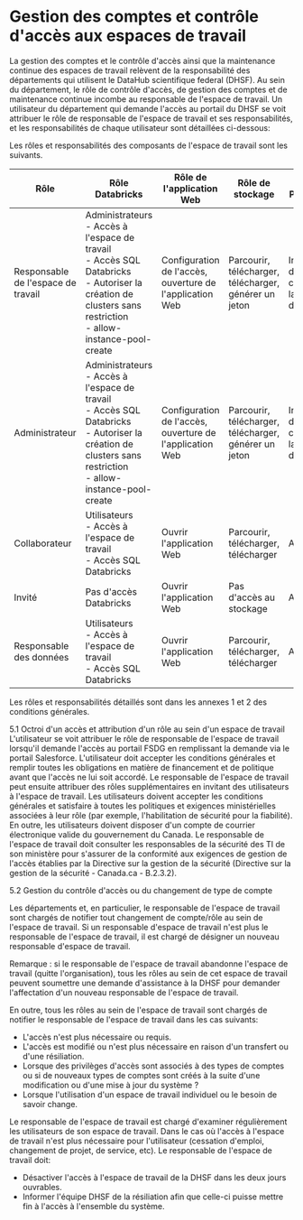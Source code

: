 # Gestion des comptes et contrôle d'accès aux espaces de travail  

La gestion des comptes et le contrôle d'accès ainsi que la maintenance continue des espaces de travail relèvent de la responsabilité des départements qui utilisent le DataHub scientifique federal (DHSF). Au sein du département, le rôle de contrôle d'accès, de gestion des comptes et de maintenance continue incombe au responsable de l'espace de travail. Un utilisateur du département qui demande l'accès au portail du DHSF se voit attribuer le rôle de responsable de l'espace de travail et ses responsabilités, et les responsabilités de chaque utilisateur sont détaillées ci-dessous:  

Les rôles et responsabilités des composants de l'espace de travail sont les suivants. 

| Rôle | Rôle Databricks | Rôle de l'application Web | Rôle de stockage | Rôle PostgreSQL |
| --- | --- | --- | --- | --- |
| Responsable de l'espace de travail | Administrateurs <br/> - Accès à l'espace de travail <br/> - Accès SQL Databricks <br/> - Autoriser la création de clusters sans restriction <br/> - allow-instance-pool-create | Configuration de l'accès, ouverture de l'application Web | Parcourir, télécharger, télécharger, générer un jeton | Informations de connexion à la base de données |
| Administrateur | Administrateurs <br/> - Accès à l'espace de travail <br/> - Accès SQL Databricks <br/> - Autoriser la création de clusters sans restriction <br/> - allow-instance-pool-create | Configuration de l'accès, ouverture de l'application Web | Parcourir, télécharger, télécharger, générer un jeton | Informations de connexion à la base de données |
| Collaborateur | Utilisateurs <br /> - Accès à l'espace de travail <br/> - Accès SQL Databricks | Ouvrir l'application Web | Parcourir, télécharger, télécharger | Aucun rôle |
| Invité | Pas d'accès Databricks | Ouvrir l'application Web | Pas d'accès au stockage | Aucun rôle |
| Responsable des données | Utilisateurs <br/> - Accès à l'espace de travail <br/> - Accès SQL Databricks | Ouvrir l'application Web | Parcourir, télécharger, télécharger | Aucun rôle |

Les rôles et responsabilités détaillés sont dans les annexes 1 et 2 des conditions générales.

5.1 Octroi d'un accès et attribution d'un rôle au sein d'un espace de travail 
L'utilisateur se voit attribuer le rôle de responsable de l'espace de travail lorsqu'il demande l'accès au portail FSDG en remplissant la demande via le portail Salesforce. L'utilisateur doit accepter les conditions générales et remplir toutes les obligations en matière de financement et de politique avant que l'accès ne lui soit accordé. Le responsable de l'espace de travail peut ensuite attribuer des rôles supplémentaires en invitant des utilisateurs à l'espace de travail. Les utilisateurs doivent accepter les conditions générales et satisfaire à toutes les politiques et exigences ministérielles associées à leur rôle (par exemple, l'habilitation de sécurité pour la fiabilité). En outre, les utilisateurs doivent disposer d'un compte de courrier électronique valide du gouvernement du Canada. Le responsable de l'espace de travail doit consulter les responsables de la sécurité des TI de son ministère pour s'assurer de la conformité aux exigences de gestion de l'accès établies par la Directive sur la gestion de la sécurité (Directive sur la gestion de la sécurité - Canada.ca - B.2.3.2).  

5.2 Gestion du contrôle d'accès ou du changement de type de compte 

Les départements et, en particulier, le responsable de l'espace de travail sont chargés de notifier tout changement de compte/rôle au sein de l'espace de travail. Si un responsable d'espace de travail n'est plus le responsable de l'espace de travail, il est chargé de désigner un nouveau responsable d'espace de travail. 

Remarque : si le responsable de l'espace de travail abandonne l'espace de travail (quitte l'organisation), tous les rôles au sein de cet espace de travail peuvent soumettre une demande d'assistance à la DHSF pour demander l'affectation d'un nouveau responsable de l'espace de travail.  

En outre, tous les rôles au sein de l'espace de travail sont chargés de notifier le responsable de l'espace de travail dans les cas suivants:

- L'accès n'est plus nécessaire ou requis.   
- L'accès est modifié ou n'est plus nécessaire en raison d'un transfert ou d'une résiliation.  
- Lorsque des privilèges d'accès sont associés à des types de comptes ou si de nouveaux types de comptes sont créés à la suite d'une modification ou d'une mise à jour du système ?  
- Lorsque l'utilisation d'un espace de travail individuel ou le besoin de savoir change.  

Le responsable de l'espace de travail est chargé d'examiner régulièrement les utilisateurs de son espace de travail. Dans le cas où l'accès à l'espace de travail n'est plus nécessaire pour l'utilisateur (cessation d'emploi, changement de projet, de service, etc). Le responsable de l'espace de travail doit: 

- Désactiver l'accès à l'espace de travail de la DHSF dans les deux jours ouvrables. 
- Informer l'équipe DHSF de la résiliation afin que celle-ci puisse mettre fin à l'accès à l'ensemble du système. 
